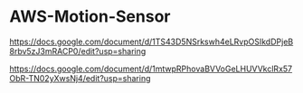 # AWS-Motion-Sensor

https://docs.google.com/document/d/1TS43D5NSrkswh4eLRvpOSIkdDPjeB8rbv5zJ3mRACP0/edit?usp=sharing

https://docs.google.com/document/d/1mtwpRPhovaBVVoGeLHUVVkclRx57ObR-TN02yXwsNj4/edit?usp=sharing